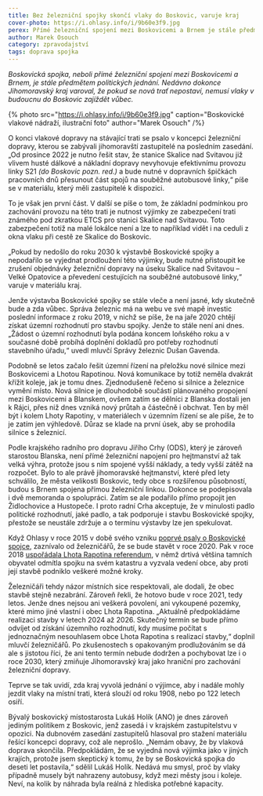 ```yaml
---
title: Bez železniční spojky skončí vlaky do Boskovic, varuje kraj
cover-photo: https://i.ohlasy.info/i/9b60e3f9.jpg
perex: Přímé železniční spojení mezi Boskovicemi a Brnem je stále předmětem politických jednání. Nedávno dokonce Jihomoravský kraj varoval, že bez nové tratě nemusí vlaky v budoucnu do Boskovic zajíždět vůbec.
author: Marek Osouch
category: zpravodajství
tags: doprava spojka
---
```


*Boskovická spojka, neboli přímé železniční spojení mezi Boskovicemi a Brnem, je stále předmětem politických jednání. Nedávno dokonce Jihomoravský kraj varoval, že pokud se nová trať nepostaví, nemusí vlaky v budoucnu do Boskovic zajíždět vůbec.*

{% photo src="https://i.ohlasy.info/i/9b60e3f9.jpg" caption="Boskovické vlakové nádraží, ilustrační foto" author="Marek Osouch" /%}

O konci vlakové dopravy na stávající trati se psalo v koncepci železniční dopravy, kterou se zabývali jihomoravští zastupitelé na posledním zasedání. „Od prosince 2022 je nutno řešit stav, že stanice Skalice nad Svitavou již vlivem husté dálkové a nákladní dopravy nevyhovuje efektivnímu provozu linky S21 *(do Boskovic pozn. red.)* a bude nutné v dopravních špičkách pracovních dnů přesunout část spojů na souběžné autobusové linky,“ píše se v materiálu, který měli zastupitelé k dispozici.

To je však jen první část. V další se píše o tom, že základní podmínkou pro zachování provozu na této trati je nutnost výjimky ze zabezpečení trati známého pod zkratkou ETCS pro stanici Skalice nad Svitavou. Toto zabezpečení totiž na malé lokálce není a lze to například vidět i na ceduli z okna vlaku při cestě ze Skalice do Boskovic.

„Pokud by nedošlo do roku 2030 k výstavbě Boskovické spojky a nepodařilo se vyjednat prodloužení této výjimky, bude nutné přistoupit ke zrušení objednávky železniční dopravy na úseku Skalice nad Svitavou – Velké Opatovice a převedení cestujících na souběžné autobusové linky,“ varuje v materiálu kraj.

Jenže výstavba Boskovické spojky se stále vleče a není jasné, kdy skutečně bude a zda vůbec. Správa železnic má na webu ve své mapě investic poslední informace z roku 2019, v nichž se píše, že na jaře 2020 chtějí získat územní rozhodnutí pro stavbu spojky. Jenže to stále není ani dnes. „Žádost o územní rozhodnutí byla podána koncem loňského roku a v současné době probíhá doplnění dokladů pro potřeby rozhodnutí stavebního úřadu,“ uvedl mluvčí Správy železnic Dušan Gavenda.

Podobně se letos začalo řešit územní řízení na přeložku nové silnice mezi Boskovicemi a Lhotou Rapotinou. Nová komunikace by totiž neměla dvakrát křížit koleje, jak je tomu dnes. Zjednodušeně řečeno si silnice a železnice vymění místo. Nová silnice je dlouhodobě součástí plánovaného propojení mezi Boskovicemi a Blanskem, ovšem zatím se dělníci z Blanska dostali jen k Rájci, přes niž dnes vzniká nový průtah a částečně i obchvat. Ten by měl být i kolem Lhoty Rapotiny, v materiálech v územním řízení se ale píše, že to je zatím jen výhledově. Důraz se klade na první úsek, aby se prohodila silnice s železnicí.

Podle krajského radního pro dopravu Jiřího Crhy (ODS), který je zároveň starostou Blanska, není přímé železniční napojení pro hejtmanství až tak velká výhra, protože jsou s ním spojené vyšší náklady, a tedy vyšší zátěž na rozpočet. Bylo to ale právě jihomoravské hejtmanství, které před lety schválilo, že města velikosti Boskovic, tedy obce s rozšířenou působností, budou s Brnem spojena přímou železniční linkou. Dokonce se podepisovala i dvě memoranda o spolupráci. Zatím se ale podařilo přímo propojit jen Židlochovice a Hustopeče. I proto radní Crha akceptuje, že v minulosti padlo politické rozhodnutí, jaké padlo, a tak podporuje i stavbu Boskovické spojky, přestože se neustále zdržuje a o termínu výstavby lze jen spekulovat.

Když Ohlasy v roce 2015 v době svého vzniku [poprvé psaly o Boskovické spojce](https://ohlasy.info/clanky/2015/03/boskovicka-spojka.html), zaznívalo od železničářů, že se bude stavět v roce 2020. Pak v roce 2018 [uspořádala Lhota Rapotina referendum](https://ohlasy.info/clanky/2018/03/rozhovor-sedlak.html), v němž drtivá většina tamních obyvatel odmítla spojku na svém katastru a vyzvala vedení obce, aby proti její stavbě podniklo veškeré možné kroky.

Železničáři tehdy názor místních sice respektovali, ale dodali, že obec stavbě stejně nezabrání. Zároveň řekli, že hotovo bude v roce 2021, tedy letos. Jenže dnes nejsou ani veškerá povolení, ani vykoupené pozemky, které mimo jiné vlastní i obec Lhota Rapotina. „Aktuálně předpokládáme realizaci stavby v letech 2024 až 2026. Skutečný termín se bude přímo odvíjet od získání územního rozhodnutí, kdy musíme počítat s jednoznačným nesouhlasem obce Lhota Rapotina s realizací stavby,“ doplnil mluvčí železničářů. Po zkušenostech s opakovaným prodlužováním se dá ale s jistotou říci, že ani tento termín nebude dodržen a pochybovat lze i o roce 2030, který zmiňuje Jihomoravský kraj jako hraniční pro zachování železniční dopravy.

Teprve se tak uvidí, zda kraj vyvolá jednání o výjimce, aby i nadále mohly jezdit vlaky na místní trati, která slouží od roku 1908, nebo po 122 letech osiří. 

Bývalý boskovický místostarosta Lukáš Holík (ANO) je dnes zároveň jediným politikem z Boskovic, jenž zasedá i v krajském zastupitelstvu v opozici. Na dubnovém zasedání zastupitelů hlasoval pro stažení materiálu řešící koncepci dopravy, což ale neprošlo. „Nemám obavy, že by vlaková doprava skončila. Předpokládám, že se vyjedná nová výjimka jako v jiných krajích, protože jsem skeptický k tomu, že by se Boskovická spojka do deseti let postavila,“ sdělil Lukáš Holík. Nedává mu smysl, proč by vlaky případně musely být nahrazeny autobusy, když mezi městy jsou i koleje. Neví, na kolik by náhrada byla reálná z hlediska potřebné kapacity.
